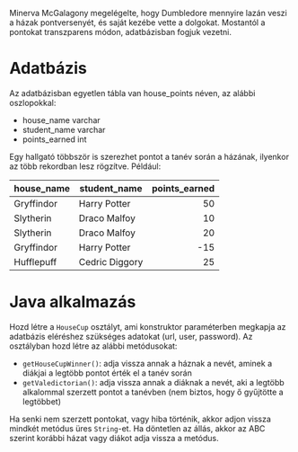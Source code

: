Minerva McGalagony megelégelte, hogy Dumbledore mennyire lazán veszi a házak pontversenyét, 
és saját kezébe vette a dolgokat. Mostantól a pontokat transzparens módon, adatbázisban fogjuk vezetni.

# Adatbázis

Az adatbázisban egyetlen tábla van house_points néven, az alábbi oszlopokkal:

- house_name varchar
- student_name varchar
- points_earned int

Egy hallgató többször is szerezhet pontot a tanév során a házának, ilyenkor az több rekordban lesz rögzítve. 
Például:

| house_name | student_name    | points_earned |
|------------|-----------------|--------------:|
| Gryffindor | Harry Potter    | 50            |
| Slytherin  | Draco Malfoy    | 10            |
| Slytherin  | Draco Malfoy    | 20            |
| Gryffindor | Harry Potter    | -15           |
| Hufflepuff | Cedric Diggory  | 25            |

# Java alkalmazás

Hozd létre a `HouseCup` osztályt, ami konstruktor paraméterben megkapja az adatbázis eléréshez szükséges
adatokat (url, user, password). Az osztályban hozd létre az alábbi metódusokat:

- `getHouseCupWinner()`: 
  adja vissza annak a háznak a nevét, aminek a diákjai a legtöbb pontot érték el a tanév során
- `getValedictorian()`: 
  adja vissza annak a diáknak a nevét, aki a legtöbb alkalommal szerzett pontot a tanévben 
  (nem biztos, hogy ő gyűjtötte a legtöbbet)

Ha senki nem szerzett pontokat, vagy hiba történik, akkor adjon vissza mindkét metódus üres `String`-et.
Ha döntetlen az állás, akkor az ABC szerint korábbi házat vagy diákot adja vissza a metódus.